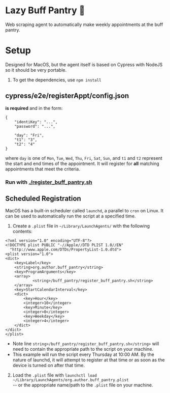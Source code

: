 # Lazy Buff Pantry 💪

Web scraping agent to automatically make weekly appointments
at the buff pantry.

# Setup

Designed for MacOS, but the agent itself is based on Cypress
with NodeJS so it should be very portable.

1. To get the dependencies, use `npm install`

## cypress/e2e/registerAppt/config.json
**is required** and in the form:
```
{
    "identiKey": "...",
    "password": "...",

    "day": "Fri",
    "t1": "3",
    "t2": "4"
}
```
where `day` is one of `Mon`, `Tue`, `Wed`, `Thu`, `Fri`, `Sat`, `Sun`,
and `t1` and `t2` represent the start and end times of the appointment.
It will register for **all** matching appointments that meet the criteria.

### Run with [./register_buff_pantry.sh](./register_buff_pantry.sh) 

## Scheduled Registration

MacOS has a built-in scheduler called `launchd`, a parallel to `cron` on Linux.
It can be used to automatically run the script at a specified time.
1. Create a `.plist` file in `~/Library/LaunchAgents/` with the following contents:
```
<?xml version="1.0" encoding="UTF-8"?>
<!DOCTYPE plist PUBLIC "-//Apple//DTD PLIST 1.0//EN"
  "http://www.apple.com/DTDs/PropertyList-1.0.dtd">
<plist version="1.0">
<dict>
    <key>Label</key>
    <string>org.author.buff_pantry</string>
    <key>ProgramArguments</key>
    <array>
            <string>/buff_pantry/register_buff_pantry.sh</string>
    </array>
    <key>StartCalendarInterval</key>
    <dict>
        <key>Hour</key>
        <integer>10</integer>
        <key>Minute</key>
        <integer>0</integer>
        <key>Weekday</key>
        <integer>4</integer>
    </dict>
</dict>
</plist>
```

- Note line `string>/buff_pantry/register_buff_pantry.sh</string>` will
need to contain the appropriate path to the script on your machine.
- This example will run the script every Thursday at 10:00 AM. By the nature
of launchd, it will attempt to register at that time or as soon as
the device is turned on after that time.

2. Load the `.plist` file with `launchctl load ~/Library/LaunchAgents/org.author.buff_pantry.plist`  
-- or the appropriate name/path to the `.plist` file on your machine.
